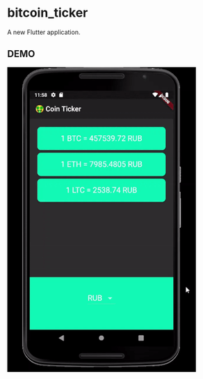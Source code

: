 # bitcoin_ticker

A new Flutter application.

## DEMO

![GitHub Logo](https://github.com/121loganpaul/images/blob/master/bitcoin.gif?raw=true)
